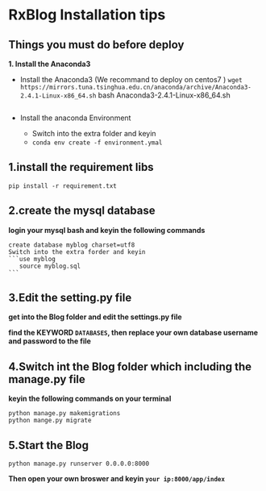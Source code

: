 # RxBlog Installation tips

## Things you must do before deploy

**1. Install the Anaconda3**

- Install the Anaconda3 (We recommand to deploy on centos7 )
  ```wget https://mirrors.tuna.tsinghua.edu.cn/anaconda/archive/Anaconda3-2.4.1-Linux-x86_64.sh```
     bash Anaconda3-2.4.1-Linux-x86_64.sh
  ```

- Install the anaconda Environment

  - Switch into the extra folder and keyin
  - ```conda env create -f environment.ymal```


## 1.install the requirement libs

    pip install -r requirement.txt
    
## 2.create the mysql database

**login your mysql bash and keyin the following commands**
    
    create database myblog charset=utf8
    Switch into the extra forder and keyin
    ```use myblog
       source myblog.sql
    ```

## 3.Edit the setting.py file

**get into the Blog folder and edit the settings.py file**

**find the KEYWORD ```DATABASES```, then replace your own database username and password to the file**
  
## 4.Switch int the Blog folder which including the manage.py file

**keyin the following commands on your terminal**

    python manage.py makemigrations
    python mange.py migrate

## 5.Start the Blog

    python manage.py runserver 0.0.0.0:8000
    
**Then open your own broswer and keyin ```your ip:8000/app/index```**
